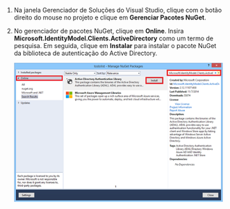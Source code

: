 1. Na janela Gerenciador de Soluções do Visual Studio, clique com o botão direito do mouse no projeto e clique em **Gerenciar Pacotes NuGet**.
2. No gerenciador de pacotes NuGet, clique em **Online**. Insira **Microsoft.IdentityModel.Clients.ActiveDirectory** como um termo de pesquisa. Em seguida, clique em **Instalar** para instalar o pacote NuGet da biblioteca de autenticação do Active Directory.
   
   ![](./media/mobile-services-dotnet-adal-install-nuget/mobile-services-adal-nuget-package.png)

<!---HONumber=Oct15_HO3-->